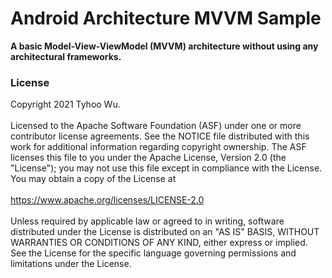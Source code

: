# Android Architecture MVVM Sample

**A basic Model-View-ViewModel (MVVM) architecture without using any architectural frameworks.**

### License
Copyright 2021 Tyhoo Wu.
<br/>
<br/>
Licensed to the Apache Software Foundation (ASF) under one or more contributor license agreements. See the NOTICE file distributed with this work for additional information regarding copyright ownership. The ASF licenses this file to you under the Apache License, Version 2.0 (the "License"); you may not use this file except in compliance with the License. You may obtain a copy of the License at
<br/>
<br/>
https://www.apache.org/licenses/LICENSE-2.0
<br/>
<br/>
Unless required by applicable law or agreed to in writing, software distributed under the License is distributed on an "AS IS" BASIS, WITHOUT WARRANTIES OR CONDITIONS OF ANY KIND, either express or implied. See the License for the specific language governing permissions and limitations under the License.
